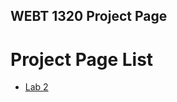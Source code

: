 ## WEBT 1320 Project Page

<h1> Project Page List</h1>

<ul>
    <li><a href="project2/index.html" target="_blank"> Lab 2 </a></li>
</ul>
